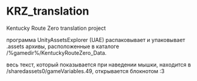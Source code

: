 # KRZ_translation
Kentucky Route Zero translation project

программа UnityAssetsExplorer (UAE) распаковывает и упаковывает .assets архивы, расположенные в каталоге /%gamedir%/KentuckyRouteZero_Data.


весь текст, который показывается при наведении мышки, находится в /sharedassets0/gameVariables.49, открывается блокнотом :3
